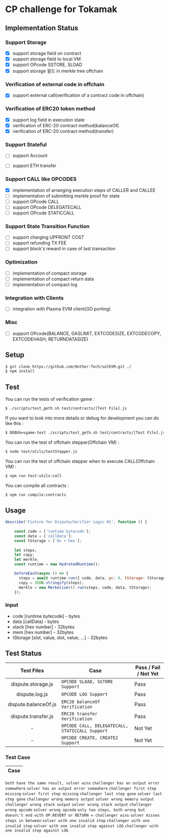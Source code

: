 # CP challenge for Tokamak

## Implementation Status

### Support Storage
- [x]  support storage field on contract
- [x]  support storage field to local VM
- [x]  support OPcode SSTORE, SLOAD 
- [x]  support storage 필드 in merkle tree offchain

### Verification of external code in offchain
- [x]  support external call(verification of a contract code in offchain) 

### Verification of ERC20 token method
- [x]  support log field in execution state
- [x]  verification of ERC-20 contract method(balanceOf)
- [x]  verification of ERC-20 contract method(transfer)

### Support Stateful
- [ ]  support Account
- [ ]  support ETH transfer


### Support CALL like OPCODES
- [x]  implementation of arranging execution steps of CALLER and CALLEE
- [ ]  implementation of submitting merkle proof for state
- [ ]  support OPcode CALL 
- [ ]  support OPcode DELEGATECALL 
- [ ]  support OPcode STATICCALL 

### Support State Transition Function  
- [ ]  support charging UPFRONT COST
- [ ]  support refunding TX FEE
- [ ]  support block's reward in case of last transaction 

### Optimization
- [ ]  implementation of compact storage 
- [ ]  implementation of compact return data 
- [ ]  implementation of compact log

### Integration with Clients
- [ ]  integration with Plasma EVM client(GO porting)

### Misc
- [ ]  support OPcode(BALANCE, GASLIMIT, EXTCODESIZE, EXTCODECOPY, EXTCODEHASH, RETURNDATASIZE)

## Setup

```bash
$ git clone https://github.com/Onther-Tech/solEVM.git ./
$ npm install
```

## Test
You can run the tests of verification game :
```bash
$ ./scripts/test_geth.sh test/contracts/[Test File].js
```
If you want to look into more details or debug for development you can do like this :
```bash
$ DEBUG=vgame-test ./scripts/test_geth.sh test/contracts/[Test File].js
```

You can run the test of offchain stepper(Offchain VM) :
```bash
$ node test/utils/testStepper.js
```

You can run the test of offchain stepper when to execute CALL(Offchain VM) :
```bash
$ npm run test:utils:call
```

You can compile all contracts :
```bash
$ npm run compile:contracts
```

## Usage
```javascript
describe('Fixture for Dispute/Verifier Logic #1', function () {    
    
    const code = ['runtime bytecode'];
    const data = ['callData'];
    const tStorage = ['0x + hex'];
    
    let steps;
    let copy;
    let merkle;
    const runtime = new HydratedRuntime();

    beforeEach(async () => {
      steps = await runtime.run({ code, data, pc: 0, tStorage: tStorage });
      copy = JSON.stringify(steps);
      merkle = new Merkelizer().run(steps, code, data, tStorage);
    });
```

### Input 
- code [runtime bytecode] - bytes
- data [callData] - bytes
- stack [hex number] - 32bytes
- mem [hex number] - 32bytes
- tStorage [slot, value, slot, value, ...] - 32bytes


## Test Status
Test Files | Case | Pass / Fail / Not Yet
|:---:|---|---| 
|dispute.storage.js | `OPCODE SLOAD, SSTORE Support` | Pass
|dispute.log.js | `OPCODE LOG Support` | Pass
|dispute.balanceOf.js | `ERC20 balanceOf Verification` | Pass
|dispute.transfer.js | `ERC20 transfer Verification` | Pass
|-| `OPCODE CALL, DELEGATECALL, STATICCALL Support` | Not Yet
|-| `OPCODE CREATE, CREATE2 Support` | Not Yet

### Test Case
Case | 
--- |
`both have the same result, solver wins` 
`challenger has an output error somewhere` 
`solver has an output error somewhere` 
`challenger first step missing` 
`solver first step missing` 
`challenger last step gone` 
`solver last step gone` 
`challenger wrong memory output` 
`solver wrong memory output` 
`challenger wrong stack output` 
`solver wrong stack output` 
`challenger wrong opcode` 
`solver wrong opcode` 
`only two steps, both wrong but doesn\'t end with OP.REVERT or RETURN = challenger wins` 
`solver misses steps in between` 
`solver with one invalid step` 
`challenger with one invalid step` 
`solver with one invalid step against LOG` 
`challenger with one invalid step against LOG` 

















